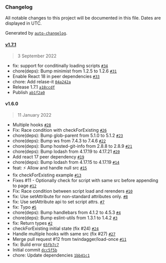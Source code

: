 ### Changelog

All notable changes to this project will be documented in this file. Dates are displayed in UTC.

Generated by [`auto-changelog`](https://github.com/CookPete/auto-changelog).

#### [v1.7.1](https://github.com/hupe1980/react-script-hook/compare/v1.6.0...v1.7.1)

> 3 September 2022

- fix: support for conditinally loading scripts [`#34`](https://github.com/hupe1980/react-script-hook/pull/34)
- chore(deps): Bump minimist from 1.2.5 to 1.2.6 [`#31`](https://github.com/hupe1980/react-script-hook/pull/31)
- Enable React 18 in peer dependencies [`#33`](https://github.com/hupe1980/react-script-hook/pull/33)
- chore: Add relase-it [`04a242a`](https://github.com/hupe1980/react-script-hook/commit/04a242aa3aad00fc460718a98e14c100ebe0411e)
- Release 1.7.1 [`a18ccdf`](https://github.com/hupe1980/react-script-hook/commit/a18ccdf6eb18603e0f051afe0f17df30005694db)
- Publish [`ab1f2a0`](https://github.com/hupe1980/react-script-hook/commit/ab1f2a03ed9c01c1c5ab1d9884e35dcdf845b40b)

#### v1.6.0

> 11 January 2022

- Multiple hooks [`#28`](https://github.com/hupe1980/react-script-hook/pull/28)
- Fix: Race condition with checkForExisting [`#26`](https://github.com/hupe1980/react-script-hook/pull/26)
- chore(deps): Bump glob-parent from 5.1.0 to 5.1.2 [`#23`](https://github.com/hupe1980/react-script-hook/pull/23)
- chore(deps): Bump ws from 7.4.3 to 7.4.6 [`#22`](https://github.com/hupe1980/react-script-hook/pull/22)
- chore(deps): Bump hosted-git-info from 2.8.8 to 2.8.9 [`#21`](https://github.com/hupe1980/react-script-hook/pull/21)
- chore(deps): Bump lodash from 4.17.19 to 4.17.21 [`#20`](https://github.com/hupe1980/react-script-hook/pull/20)
- Add react 17 peer dependency [`#19`](https://github.com/hupe1980/react-script-hook/pull/19)
- chore(deps): Bump lodash from 4.17.15 to 4.17.19 [`#14`](https://github.com/hupe1980/react-script-hook/pull/14)
- feat: ⚡️ Allow and handle null src [`#15`](https://github.com/hupe1980/react-script-hook/pull/15)
- fix checkForExisting example [`#13`](https://github.com/hupe1980/react-script-hook/pull/13)
- Fixes #11 - Optionally check for script with same src before appending to page [`#12`](https://github.com/hupe1980/react-script-hook/pull/12)
- Fix: Race condition between script load and rerenders [`#10`](https://github.com/hupe1980/react-script-hook/pull/10)
- fix: Use setAttribute for non-standard attributes only. [`#8`](https://github.com/hupe1980/react-script-hook/pull/8)
- fix: Use setAttribute api to set script attrs. [`#7`](https://github.com/hupe1980/react-script-hook/pull/7)
- fix: Typo [`#5`](https://github.com/hupe1980/react-script-hook/pull/5)
- chore(deps): Bump handlebars from 4.1.2 to 4.5.3 [`#4`](https://github.com/hupe1980/react-script-hook/pull/4)
- chore(deps): Bump eslint-utils from 1.3.1 to 1.4.2 [`#3`](https://github.com/hupe1980/react-script-hook/pull/3)
- fix: Return types [`#2`](https://github.com/hupe1980/react-script-hook/pull/2)
- checkForExisting initial state (fix #24) [`#24`](https://github.com/hupe1980/react-script-hook/issues/24)
- Handle multiple hooks with same src (fix #27) [`#27`](https://github.com/hupe1980/react-script-hook/issues/27)
- Merge pull request #12 from twindagger/load-once [`#11`](https://github.com/hupe1980/react-script-hook/issues/11)
- fix: Build error [`65fb7c7`](https://github.com/hupe1980/react-script-hook/commit/65fb7c761c44129a357acb171831603d5ce70856)
- Initial commit [`dcc5f5b`](https://github.com/hupe1980/react-script-hook/commit/dcc5f5bdb1ae28f925c263689d00d0f8ef3190fb)
- chore: Update dependencies [`1bb41c1`](https://github.com/hupe1980/react-script-hook/commit/1bb41c170bf3bbfd2096ad2f6f5da305626ce917)
